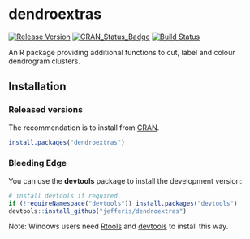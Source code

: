 # dendroextras

[![Release Version](https://img.shields.io/github/release/jefferis/dendroextras.svg)](https://github.com/jefferis/dendroextras/releases/latest) 
[![CRAN_Status_Badge](http://www.r-pkg.org/badges/version/dendroextras)](https://cran.r-project.org/package=dendroextras) 
[![Build Status](https://travis-ci.org/jefferis/dendroextras.svg)](https://travis-ci.org/jefferis/dendroextras)


An R package providing additional functions to cut, label and colour dendrogram clusters.

## Installation
### Released versions
The recommendation is to install from [CRAN](https://cran.r-project.org/).

```r
install.packages("dendroextras")
```

### Bleeding Edge
You can use the **devtools** package to install the development version:

```r
# install devtools if required.
if (!requireNamespace("devtools")) install.packages("devtools")
devtools::install_github("jefferis/dendroextras")
```

Note: Windows users need [Rtools](http://www.murdoch-sutherland.com/Rtools/) and [devtools](https://CRAN.R-project.org/package=devtools) to install this way.

